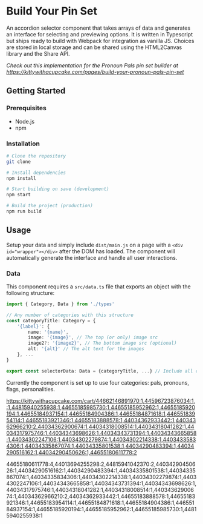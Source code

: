 # Build Your Pin Set

An accordion selector component that takes arrays of data and generates an interface for selecting and previewing options. It is written in Typescript but ships ready to build with Webpack for integration as vanilla JS. Choices are stored in local storage and can be shared using the HTML2Canvas library and the Share API.

*Check out this implementation for the Pronoun Pals pin set builder at https://kittywithacupcake.com/pages/build-your-pronoun-pals-pin-set*


## Getting Started

### Prerequisites

- Node.js
- npm

### Installation

```sh
# Clone the repository
git clone

# Install dependencies
npm install

# Start building on save (development)
npm start

# Build the project (production)
npm run build
```

## Usage

Setup your data and simply include `dist/main.js` on a page with a `<div id="wrapper"></div>` after the DOM has loaded. The component will automatically generate the interface and handle all user interactions.

### Data

This component requires a `src/data.ts` file that exports an object with the following structure:

```ts
import { Category, Data } from './types'

// Any number of categories with this structure
const categoryTitle: Category = {
	'{label}': {
		name: '{name}',
		image: '{image}', // The top (or only) image src
		image2?: '{image2}', // The bottom image src (optional)
		alt: '{alt}' // The alt text for the images
	}, ...
}

export const selectorData: Data = {categoryTitle, ...} // Include all categories
``` 
Currently the component is set up to use four categories: pals, pronouns, flags, personalities.




https://kittywithacupcake.com/cart/44662146891970:1,44596723876034:1,:1,44815940255938:1,44655185985730:1,44655185952962:1,44655185920194:1,44655184937154:1,44655184904386:1,44655184871618:1,44655183954114:1,44655183921346:1,44655183888578:1,44034362933442:1,44034362966210:2,44034362900674:1,44034318008514:1,44034318041282:1,44034317975746:1,44034343698626:1,44034343731394:1,44034343665858:1,44034302247106:1,44034302279874:1,44034302214338:1,44034335834306:1,44034335867074:1,44034335801538:1,44034290483394:1,44034290516162:1,44034290450626:1,44655180611778:2


44655180611778:4,44013694255298:2,44815941042370:2,44034290450626:1,44034290516162:1,44034290483394:1,44034335801538:1,44034335867074:1,44034335834306:1,44034302214338:1,44034302279874:1,44034302247106:1,44034343665858:1,44034343731394:1,44034343698626:1,44034317975746:1,44034318041282:1,44034318008514:1,44034362900674:1,44034362966210:2,44034362933442:1,44655183888578:1,44655183921346:1,44655183954114:1,44655184871618:1,44655184904386:1,44655184937154:1,44655185920194:1,44655185952962:1,44655185985730:1,44815940255938:1